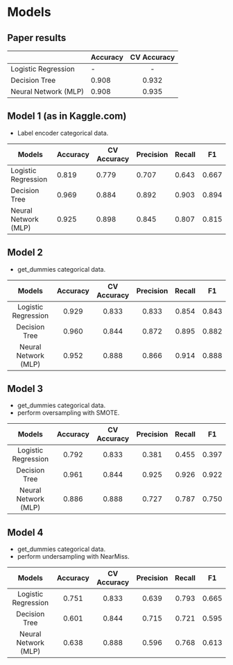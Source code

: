 # Models

## Paper results

| |Accuracy             | CV Accuracy | 
|:----------|:----------------------|:-------------:|
| Logistic Regression  |    -    | - |  -|  -|
| Decision Tree        | 0.908       | 0.932 | 
| Neural Network (MLP) | 0.908     | 0.935 |

## Model 1 (as in Kaggle.com)

- Label encoder categorical data.

| Models               | Accuracy | CV Accuracy | Precision | Recall | F1    |
|----------------------|----------|-------------|-----------|--------|-------|
| Logistic Regression  | 0.819    | 0.779       | 0.707     | 0.643  | 0.667 |
| Decision Tree        | 0.969    | 0.884       | 0.892     | 0.903  | 0.894 |
| Neural Network (MLP) | 0.925    | 0.898       | 0.845     | 0.807  | 0.815 |

## Model 2

- get_dummies categorical data.

|        Models        | Accuracy | CV Accuracy | Precision | Recall |   F1  |
|:--------------------:|:--------:|:-----------:|:---------:|:------:|:-----:|
| Logistic Regression  | 0.929    | 0.833       | 0.833     | 0.854  | 0.843 |
| Decision Tree        | 0.960    | 0.844       | 0.872     | 0.895  | 0.882 |
| Neural Network (MLP) | 0.952    | 0.888       | 0.866     | 0.914  | 0.888 |

## Model 3 

- get_dummies categorical data.
- perform oversampling with SMOTE.

|        Models        | Accuracy | CV Accuracy | Precision | Recall |   F1  |
|:--------------------:|:--------:|:-----------:|:---------:|:------:|:-----:|
| Logistic Regression  | 0.792    | 0.833       | 0.381     | 0.455  | 0.397 |
| Decision Tree        | 0.961    | 0.844       | 0.925     | 0.926  | 0.922 |
| Neural Network (MLP) | 0.886    | 0.888       | 0.727     | 0.787  | 0.750 |

## Model 4

- get_dummies categorical data.
- perform undersampling with NearMiss.

|        Models        | Accuracy | CV Accuracy | Precision | Recall |   F1  |
|:--------------------:|:--------:|:-----------:|:---------:|:------:|:-----:|
| Logistic Regression  | 0.751    | 0.833       | 0.639     | 0.793  | 0.665 |
| Decision Tree        | 0.601    | 0.844       | 0.715     | 0.721  | 0.595 |
| Neural Network (MLP) | 0.638    | 0.888       | 0.596     | 0.768  | 0.613 |